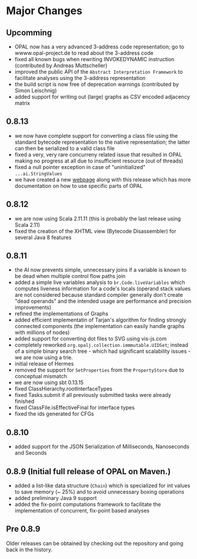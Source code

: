 # Major Changes

## Upcomming
 - OPAL now has a very advanced 3-address code representation; go to wwww.opal-project.de to read about the 3-address code
 - fixed all known bugs when rewriting INVOKEDYNAMIC instruction (contributed by Andreas Muttscheller)
 - improved the public API of the `Abstract Interpretation Framework` to facilitate analyses using the 3-address representation
 - the build script is now free of deprecation warnings (contributed by Simon Leischnig)
 - added support for writing out (large) graphs as CSV encoded adjacency matrix

## 0.8.13
 - we now have complete support for converting a class file using the standard bytecode representation to the native representation; the latter can then be serialized to a valid class file
 - fixed a very, very rare concurreny related issue that resulted in OPAL making no progress at all due to insufficient resource (out of threads)
 - fixed a null pointer exception in case of "uninitialized" `...ai.StringValues`
 - we have created a new [webpage](http://www.opal-project.de) along with this release which has more documentation on how to use specific parts of OPAL

## 0.8.12
 - we are now using Scala 2.11.11 (this is probably the last release using Scala 2.11)
 - fixed the creation of the XHTML view (Bytecode Disassembler) for several Java 8 features

## 0.8.11
 - the AI now prevents simple, unnecessary joins if a variable is known to be dead when multiple control flow paths join
 - added a simple live variables analysis to `br.Code.liveVariables` which computes liveness information for a code's locals (operand stack values are not considered because standard compiler generally don't create "dead operands" and the intended usage are performance and precision improvements)
 - refined the implementations of Graphs
 - added efficient implementatin of Tarjan's algorithm for finding strongly connected components (the implementation can easily handle graphs with millions of nodes)
 - added support for converting dot files to SVG using vis-js.com
 - completely reworked `org.opalj.collection.immmutable.UIDSet`; instead of a simple binary search tree - which had significant scalability issues - we are now using a trie.
 - initial release of Hermes
 - removed the support for `SetProperties` from the `PropertyStore` due to conceptual mismatch
 - we are now using sbt 0.13.15
 - fixed ClassHierarchy.rootInterfaceTypes
 - fixed Tasks.submit if all previously submitted tasks were already finished
 - fixed ClassFile.isEffectiveFinal for interface types
 - fixed the ids generated for CFGs

## 0.8.10
 - added support for the JSON Serialization of Milliseconds, Nanoseconds and Seconds

## 0.8.9 (Initial full release of OPAL on Maven.)
 - added a list-like data structure (`Chain`) which is specialized for int values to save memory
 (~ 25%) and to avoid unnecessary boxing operations
 - added preliminary Java 9 support
 - added the fix-point computations framework to facilitate the implementation of concurrent, fix-point based analyses

## Pre 0.8.9
Older releases can be obtained by checking out the repository and going back in the history.
